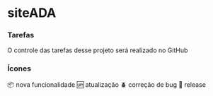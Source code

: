 # siteADA

### Tarefas
O controle das tarefas desse projeto será realizado no GitHub

### Ícones
:package: nova funcionalidade
:up: atualização
:beetle: correção de bug
:checkered_flag: release
